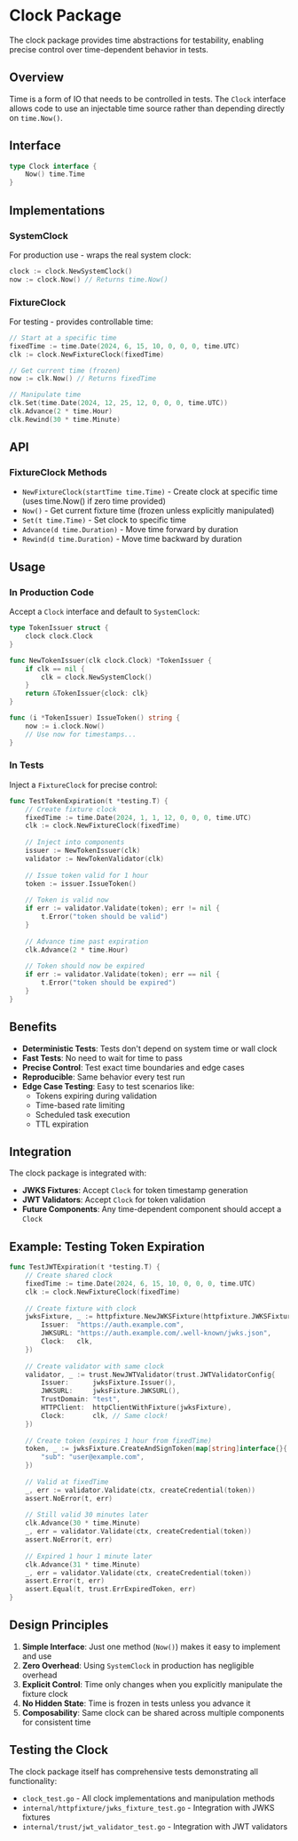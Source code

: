 # Clock Package

The clock package provides time abstractions for testability, enabling precise control over time-dependent behavior in tests.

## Overview

Time is a form of IO that needs to be controlled in tests. The `Clock` interface allows code to use an injectable time source rather than depending directly on `time.Now()`.

## Interface

```go
type Clock interface {
    Now() time.Time
}
```

## Implementations

### SystemClock

For production use - wraps the real system clock:

```go
clock := clock.NewSystemClock()
now := clock.Now() // Returns time.Now()
```

### FixtureClock

For testing - provides controllable time:

```go
// Start at a specific time
fixedTime := time.Date(2024, 6, 15, 10, 0, 0, 0, time.UTC)
clk := clock.NewFixtureClock(fixedTime)

// Get current time (frozen)
now := clk.Now() // Returns fixedTime

// Manipulate time
clk.Set(time.Date(2024, 12, 25, 12, 0, 0, 0, time.UTC))
clk.Advance(2 * time.Hour)
clk.Rewind(30 * time.Minute)
```

## API

### FixtureClock Methods

- `NewFixtureClock(startTime time.Time)` - Create clock at specific time (uses time.Now() if zero time provided)
- `Now()` - Get current fixture time (frozen unless explicitly manipulated)
- `Set(t time.Time)` - Set clock to specific time
- `Advance(d time.Duration)` - Move time forward by duration
- `Rewind(d time.Duration)` - Move time backward by duration

## Usage

### In Production Code

Accept a `Clock` interface and default to `SystemClock`:

```go
type TokenIssuer struct {
    clock clock.Clock
}

func NewTokenIssuer(clk clock.Clock) *TokenIssuer {
    if clk == nil {
        clk = clock.NewSystemClock()
    }
    return &TokenIssuer{clock: clk}
}

func (i *TokenIssuer) IssueToken() string {
    now := i.clock.Now()
    // Use now for timestamps...
}
```

### In Tests

Inject a `FixtureClock` for precise control:

```go
func TestTokenExpiration(t *testing.T) {
    // Create fixture clock
    fixedTime := time.Date(2024, 1, 1, 12, 0, 0, 0, time.UTC)
    clk := clock.NewFixtureClock(fixedTime)
    
    // Inject into components
    issuer := NewTokenIssuer(clk)
    validator := NewTokenValidator(clk)
    
    // Issue token valid for 1 hour
    token := issuer.IssueToken()
    
    // Token is valid now
    if err := validator.Validate(token); err != nil {
        t.Error("token should be valid")
    }
    
    // Advance time past expiration
    clk.Advance(2 * time.Hour)
    
    // Token should now be expired
    if err := validator.Validate(token); err == nil {
        t.Error("token should be expired")
    }
}
```

## Benefits

- **Deterministic Tests**: Tests don't depend on system time or wall clock
- **Fast Tests**: No need to wait for time to pass
- **Precise Control**: Test exact time boundaries and edge cases
- **Reproducible**: Same behavior every test run
- **Edge Case Testing**: Easy to test scenarios like:
  - Tokens expiring during validation
  - Time-based rate limiting
  - Scheduled task execution
  - TTL expiration

## Integration

The clock package is integrated with:

- **JWKS Fixtures**: Accept `Clock` for token timestamp generation
- **JWT Validators**: Accept `Clock` for token validation
- **Future Components**: Any time-dependent component should accept a `Clock`

## Example: Testing Token Expiration

```go
func TestJWTExpiration(t *testing.T) {
    // Create shared clock
    fixedTime := time.Date(2024, 6, 15, 10, 0, 0, 0, time.UTC)
    clk := clock.NewFixtureClock(fixedTime)
    
    // Create fixture with clock
    jwksFixture, _ := httpfixture.NewJWKSFixture(httpfixture.JWKSFixtureConfig{
        Issuer:  "https://auth.example.com",
        JWKSURL: "https://auth.example.com/.well-known/jwks.json",
        Clock:   clk,
    })
    
    // Create validator with same clock
    validator, _ := trust.NewJWTValidator(trust.JWTValidatorConfig{
        Issuer:      jwksFixture.Issuer(),
        JWKSURL:     jwksFixture.JWKSURL(),
        TrustDomain: "test",
        HTTPClient:  httpClientWithFixture(jwksFixture),
        Clock:       clk, // Same clock!
    })
    
    // Create token (expires 1 hour from fixedTime)
    token, _ := jwksFixture.CreateAndSignToken(map[string]interface{}{
        "sub": "user@example.com",
    })
    
    // Valid at fixedTime
    _, err := validator.Validate(ctx, createCredential(token))
    assert.NoError(t, err)
    
    // Still valid 30 minutes later
    clk.Advance(30 * time.Minute)
    _, err = validator.Validate(ctx, createCredential(token))
    assert.NoError(t, err)
    
    // Expired 1 hour 1 minute later
    clk.Advance(31 * time.Minute)
    _, err = validator.Validate(ctx, createCredential(token))
    assert.Error(t, err)
    assert.Equal(t, trust.ErrExpiredToken, err)
}
```

## Design Principles

1. **Simple Interface**: Just one method (`Now()`) makes it easy to implement and use
2. **Zero Overhead**: Using `SystemClock` in production has negligible overhead
3. **Explicit Control**: Time only changes when you explicitly manipulate the fixture clock
4. **No Hidden State**: Time is frozen in tests unless you advance it
5. **Composability**: Same clock can be shared across multiple components for consistent time

## Testing the Clock

The clock package itself has comprehensive tests demonstrating all functionality:

- `clock_test.go` - All clock implementations and manipulation methods
- `internal/httpfixture/jwks_fixture_test.go` - Integration with JWKS fixtures
- `internal/trust/jwt_validator_test.go` - Integration with JWT validators

